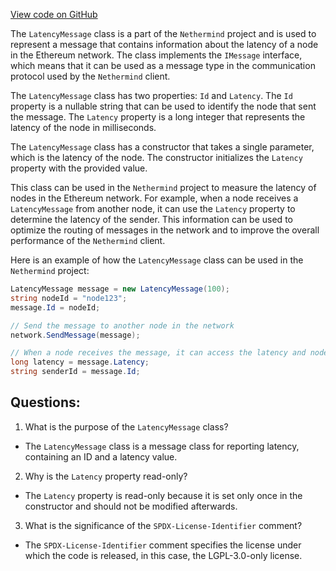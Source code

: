 [View code on GitHub](https://github.com/nethermindeth/nethermind/Nethermind.EthStats/Messages/LatencyMessage.cs)

The `LatencyMessage` class is a part of the `Nethermind` project and is used to represent a message that contains information about the latency of a node in the Ethereum network. The class implements the `IMessage` interface, which means that it can be used as a message type in the communication protocol used by the `Nethermind` client.

The `LatencyMessage` class has two properties: `Id` and `Latency`. The `Id` property is a nullable string that can be used to identify the node that sent the message. The `Latency` property is a long integer that represents the latency of the node in milliseconds.

The `LatencyMessage` class has a constructor that takes a single parameter, which is the latency of the node. The constructor initializes the `Latency` property with the provided value.

This class can be used in the `Nethermind` project to measure the latency of nodes in the Ethereum network. For example, when a node receives a `LatencyMessage` from another node, it can use the `Latency` property to determine the latency of the sender. This information can be used to optimize the routing of messages in the network and to improve the overall performance of the `Nethermind` client.

Here is an example of how the `LatencyMessage` class can be used in the `Nethermind` project:

```csharp
LatencyMessage message = new LatencyMessage(100);
string nodeId = "node123";
message.Id = nodeId;

// Send the message to another node in the network
network.SendMessage(message);

// When a node receives the message, it can access the latency and node ID
long latency = message.Latency;
string senderId = message.Id;
```
## Questions: 
 1. What is the purpose of the `LatencyMessage` class?
- The `LatencyMessage` class is a message class for reporting latency, containing an ID and a latency value.

2. Why is the `Latency` property read-only?
- The `Latency` property is read-only because it is set only once in the constructor and should not be modified afterwards.

3. What is the significance of the `SPDX-License-Identifier` comment?
- The `SPDX-License-Identifier` comment specifies the license under which the code is released, in this case, the LGPL-3.0-only license.